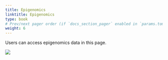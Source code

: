 ```yaml
---
title: Epigenomics
linktitle: Epigenomics
type: book
# Prev/next pager order (if `docs_section_pager` enabled in `params.toml`)
weight: 6
---
```



Users can access epigenomics data in this page.

![](epigenomics.png)
